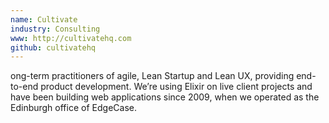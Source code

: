 ```yaml
---
name: Cultivate
industry: Consulting
www: http://cultivatehq.com
github: cultivatehq
---
```

ong-term practitioners of agile, Lean Startup and Lean UX, providing end-to-end product development. We’re using Elixir on live client projects and have been building web applications since 2009, when we operated as the Edinburgh office of EdgeCase.
